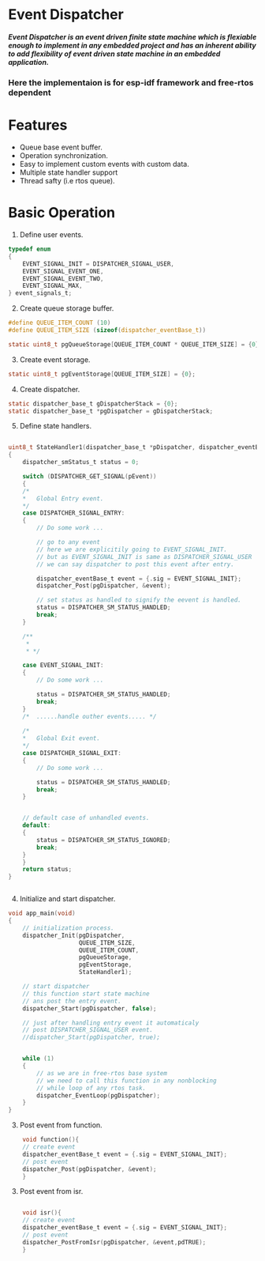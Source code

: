 # Event Dispatcher
##### Event Dispatcher is an event driven finite state machine which is flexiable enough to implement in any embedded project and has an inherent ability to add flexibility of event driven state machine in an embedded application.

### Here the implementaion is for esp-idf framework and free-rtos dependent

# Features
- Queue base event buffer.
- Operation synchronization.
- Easy to implement custom events with custom data.
- Multiple state handler support
- Thread safty (i.e rtos queue).

# Basic Operation

1. Define user events.
```c
typedef enum
{
    EVENT_SIGNAL_INIT = DISPATCHER_SIGNAL_USER,
    EVENT_SIGNAL_EVENT_ONE,
    EVENT_SIGNAL_EVENT_TWO,
    EVENT_SIGNAL_MAX,
} event_signals_t;
```

2. Create queue storage buffer.

```c
#define QUEUE_ITEM_COUNT (10)
#define QUEUE_ITEM_SIZE (sizeof(dispatcher_eventBase_t))

static uint8_t pgQueueStorage[QUEUE_ITEM_COUNT * QUEUE_ITEM_SIZE] = {0};
```
3. Create event storage.

```c
static uint8_t pgEventStorage[QUEUE_ITEM_SIZE] = {0};

```


4. Create dispatcher.

```c
static dispatcher_base_t gDispatcherStack = {0};
static dispatcher_base_t *pgDispatcher = gDispatcherStack;

```
5. Define state handlers.

```c

uint8_t StateHandler1(dispatcher_base_t *pDispatcher, dispatcher_eventBase_t const *const pEvent)
{
    dispatcher_smStatus_t status = 0;

    switch (DISPATCHER_GET_SIGNAL(pEvent))
    {
    /*
    *   Global Entry event.
    */
    case DISPATCHER_SIGNAL_ENTRY:
    {
        // Do some work ...

        // go to any event
        // here we are explicitily going to EVENT_SIGNAL_INIT.
        // but as EVENT_SIGNAL_INIT is same as DISPATCHER_SIGNAL_USER
        // we can say dispatcher to post this event after entry.

        dispatcher_eventBase_t event = {.sig = EVENT_SIGNAL_INIT};
        dispatcher_Post(pgDispatcher, &event);

        // set status as handled to signify the eevent is handled.
        status = DISPATCHER_SM_STATUS_HANDLED;
        break;
    }

    /**
     *  
     * */

    case EVENT_SIGNAL_INIT:
    {
        // Do some work ...

        status = DISPATCHER_SM_STATUS_HANDLED;
        break;
    }
    /*  ......handle outher events..... */
    
    /*
    *   Global Exit event.
    */
    case DISPATCHER_SIGNAL_EXIT:
    {
        // Do some work ...

        status = DISPATCHER_SM_STATUS_HANDLED;
        break;
    }


    // default case of unhandled events.
    default:
    {
        status = DISPATCHER_SM_STATUS_IGNORED;
        break;
    }
    }
    return status;
}



```

4. Initialize and start dispatcher.

```c
void app_main(void)
{
    // initialization process.
    dispatcher_Init(pgDispatcher,
                    QUEUE_ITEM_SIZE,
                    QUEUE_ITEM_COUNT,
                    pgQueueStorage,
                    pgEventStorage,
                    StateHandler1);

    // start dispatcher 
    // this function start state machine
    // ans post the entry event.
    dispatcher_Start(pgDispatcher, false);

    // just after handling entry event it automaticaly
    // post DISPATCHER_SIGNAL_USER event.
    //dispatcher_Start(pgDispatcher, true);


    while (1)
    {
        // as we are in free-rtos base system
        // we need to call this function in any nonblocking
        // while loop of any rtos task.
        dispatcher_EventLoop(pgDispatcher);
    }
}

```

3. Post event from function.

```c
    void function(){
    // create event
    dispatcher_eventBase_t event = {.sig = EVENT_SIGNAL_INIT};
    // post event
    dispatcher_Post(pgDispatcher, &event);
    }

```

3. Post event from isr.

```c

    void isr(){
    // create event
    dispatcher_eventBase_t event = {.sig = EVENT_SIGNAL_INIT};
    // post event
    dispatcher_PostFromIsr(pgDispatcher, &event,pdTRUE);
    }

```
